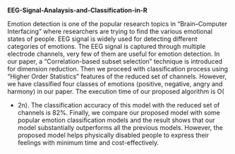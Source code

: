 **EEG-Signal-Analaysis-and-Classification-in-R**

Emotion detection is one of the popular research topics in “Brain–Computer Interfacing” where researchers are trying to find the various emotional states of people. EEG signal is widely used for detecting different categories of emotions. The EEG signal is captured through multiple electrode channels, very few of them are useful for emotion detection. In our paper, a “Correlation-based subset selection” technique is introduced for dimension reduction. Then we proceed with classification process using “Higher Order Statistics” features of the reduced set of channels. However, we have classified four classes of emotions (positive, negative, angry and harmony) in our paper. The execution time of our proposed algorithm is O(
 + 2n). The classification accuracy of this model with the reduced set of channels is 82%. Finally, we compare our proposed model with some popular emotion classification models and the result shows that our model substantially outperforms all the previous models. However, the proposed model helps physically disabled people to express their feelings with minimum time and cost-effectively.
